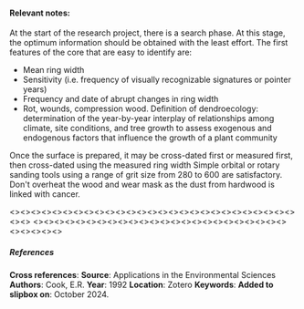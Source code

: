 #### **Relevant notes**:
At the start of the research project, there is a search phase. At this stage, the optimum information should be obtained with the least effort. The first features of the core that are easy to identify are:
- Mean ring width
- Sensitivity (i.e. frequency of visually recognizable signatures or pointer years)
- Frequency and date of abrupt changes in ring width
- Rot, wounds, compression wood.
Definition of dendroecology: determination of the year-by-year interplay of relationships among climate, site conditions, and tree growth to assess exogenous and endogenous factors that influence the growth of a plant community

Once the surface is prepared, it may be cross-dated first or measured first, then cross-dated using the measured ring width
Simple orbital or rotary sanding tools using a range of grit size from 280 to 600 are satisfactory. Don't overheat the wood and wear mask as the dust from hardwood is linked with cancer.

<><><><><><><><><><><><><><><><><><><><><><><><><><><><><>
<><><><><><><><><><><><><><><><><><><><><><><><><><><><><>
##### References
**Cross references**:
**Source**: Applications in the Environmental Sciences
**Authors**: Cook, E.R.
**Year**: 1992
**Location**: Zotero
**Keywords**:
**Added to slipbox on**:  October 2024. 

